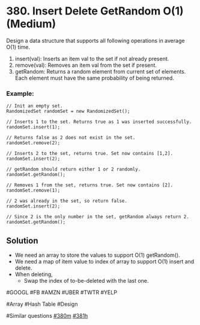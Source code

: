 # 380. Insert Delete GetRandom O(1) (Medium)
Design a data structure that supports all following operations in average O(1) time.

1. insert(val): Inserts an item val to the set if not already present.
2. remove(val): Removes an item val from the set if present.
3. getRandom: Returns a random element from current set of elements. Each element must have the same probability of being returned.

### Example:
```
// Init an empty set.
RandomizedSet randomSet = new RandomizedSet();

// Inserts 1 to the set. Returns true as 1 was inserted successfully.
randomSet.insert(1);

// Returns false as 2 does not exist in the set.
randomSet.remove(2);

// Inserts 2 to the set, returns true. Set now contains [1,2].
randomSet.insert(2);

// getRandom should return either 1 or 2 randomly.
randomSet.getRandom();

// Removes 1 from the set, returns true. Set now contains [2].
randomSet.remove(1);

// 2 was already in the set, so return false.
randomSet.insert(2);

// Since 2 is the only number in the set, getRandom always return 2.
randomSet.getRandom();
```

## Solution
- We need an array to store the values to support O(1) getRandom().
- We need a map of item value to index of array to support O(1) insert and delete.
- When deleting,
  - Swap the index of to-be-deleted with the last one.

#GOOGL #FB #AMZN #UBER #TWTR #YELP

#Array #Hash Table #Design

#Similar questions [#380m](../p380m/README.md) [#381h](../p381h/README.md)
